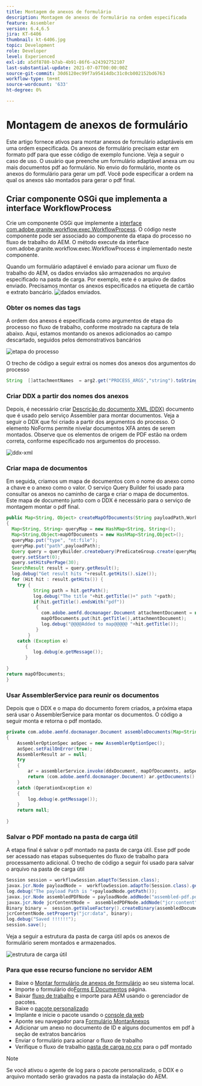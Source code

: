 ```yaml
---
title: Montagem de anexos de formulário
description: Montagem de anexos de formulário na ordem especificada
feature: Assembler
version: 6.4,6.5
jira: KT-6406
thumbnail: kt-6406.jpg
topic: Development
role: Developer
level: Experienced
exl-id: a5df8780-b7ab-4b91-86f6-a24392752107
last-substantial-update: 2021-07-07T00:00:00Z
source-git-commit: 30d6120ec99f7a95414dbc31c0cb002152bd6763
workflow-type: tm+mt
source-wordcount: '633'
ht-degree: 0%

---
```


# Montagem de anexos de formulário

Este artigo fornece ativos para montar anexos de formulário adaptáveis em uma ordem especificada. Os anexos de formulário precisam estar em formato pdf para que esse código de exemplo funcione. Veja a seguir o caso de uso.
O usuário que preenche um formulário adaptável anexa um ou mais documentos pdf ao formulário.
No envio do formulário, monte os anexos do formulário para gerar um pdf. Você pode especificar a ordem na qual os anexos são montados para gerar o pdf final.

## Criar componente OSGi que implementa a interface WorkflowProcess

Crie um componente OSGi que implemente a [interface com.adobe.granite.workflow.exec.WorkflowProcess](https://helpx.adobe.com/experience-manager/6-5/sites/developing/using/reference-materials/javadoc/com/adobe/granite/workflow/exec/WorkflowProcess.html). O código neste componente pode ser associado ao componente da etapa do processo no fluxo de trabalho do AEM. O método execute da interface com.adobe.granite.workflow.exec.WorkflowProcess é implementado neste componente.

Quando um formulário adaptável é enviado para acionar um fluxo de trabalho do AEM, os dados enviados são armazenados no arquivo especificado na pasta de carga. Por exemplo, este é o arquivo de dados enviado. Precisamos montar os anexos especificados na etiqueta de cartão e extrato bancário.
![dados enviados](assets/submitted-data.JPG).

### Obter os nomes das tags

A ordem dos anexos é especificada como argumentos de etapa do processo no fluxo de trabalho, conforme mostrado na captura de tela abaixo. Aqui, estamos montando os anexos adicionados ao campo descartado, seguidos pelos demonstrativos bancários

![etapa do processo](assets/process-step.JPG)

O trecho de código a seguir extrai os nomes dos anexos dos argumentos do processo

```java
String  []attachmentNames  = arg2.get("PROCESS_ARGS","string").toString().split(",");
```

### Criar DDX a partir dos nomes dos anexos

Depois, é necessário criar [Descrição do documento XML (DDX)](https://helpx.adobe.com/pdf/aem-forms/6-2/ddxRef.pdf) documento que é usado pelo serviço Assembler para montar documentos. Veja a seguir o DDX que foi criado a partir dos argumentos do processo. O elemento NoForms permite nivelar documentos XFA antes de serem montados. Observe que os elementos de origem de PDF estão na ordem correta, conforme especificado nos argumentos do processo.

![ddx-xml](assets/ddx.PNG)

### Criar mapa de documentos

Em seguida, criamos um mapa de documentos com o nome do anexo como a chave e o anexo como o valor. O serviço Query Builder foi usado para consultar os anexos no caminho de carga e criar o mapa de documentos. Este mapa de documento junto com o DDX é necessário para o serviço de montagem montar o pdf final.

```java
public Map<String, Object> createMapOfDocuments(String payloadPath,WorkflowSession workflowSession )
{
  Map<String, String> queryMap = new HashMap<String, String>();
  Map<String,Object>mapOfDocuments = new HashMap<String,Object>();
  queryMap.put("type", "nt:file");
  queryMap.put("path",payloadPath);
  Query query = queryBuilder.createQuery(PredicateGroup.create(queryMap),workflowSession.adaptTo(Session.class));
  query.setStart(0);
  query.setHitsPerPage(30);
  SearchResult result = query.getResult();
  log.debug("Get result hits "+result.getHits().size());
  for (Hit hit : result.getHits()) {
    try {
          String path = hit.getPath();
          log.debug("The title "+hit.getTitle()+" path "+path);
          if(hit.getTitle().endsWith("pdf"))
           {
             com.adobe.aemfd.docmanager.Document attachmentDocument = new com.adobe.aemfd.docmanager.Document(path);
             mapOfDocuments.put(hit.getTitle(),attachmentDocument);
             log.debug("@@@@Added to map@@@@@ "+hit.getTitle());
           }
        }
    catch (Exception e)
       {
          log.debug(e.getMessage());
       }

}
return mapOfDocuments;
}
```

### Usar AssemblerService para reunir os documentos

Depois que o DDX e o mapa do documento forem criados, a próxima etapa será usar o AssemblerService para montar os documentos.
O código a seguir monta e retorna o pdf montado.

```java
private com.adobe.aemfd.docmanager.Document assembleDocuments(Map<String, Object> mapOfDocuments, com.adobe.aemfd.docmanager.Document ddxDocument)
{
    AssemblerOptionSpec aoSpec = new AssemblerOptionSpec();
    aoSpec.setFailOnError(true);
    AssemblerResult ar = null;
    try
    {
        ar = assemblerService.invoke(ddxDocument, mapOfDocuments, aoSpec);
        return (com.adobe.aemfd.docmanager.Document) ar.getDocuments().get("GeneratedDocument.pdf");
    }
    catch (OperationException e)
    {
        log.debug(e.getMessage());
    }
    return null;
    
}
```

### Salvar o PDF montado na pasta de carga útil

A etapa final é salvar o pdf montado na pasta de carga útil. Esse pdf pode ser acessado nas etapas subsequentes do fluxo de trabalho para processamento adicional.
O trecho de código a seguir foi usado para salvar o arquivo na pasta de carga útil

```java
Session session = workflowSession.adaptTo(Session.class);
javax.jcr.Node payloadNode =  workflowSession.adaptTo(Session.class).getNode(workItem.getWorkflowData().getPayload().toString());
log.debug("The payload Path is "+payloadNode.getPath());
javax.jcr.Node assembledPDFNode = payloadNode.addNode("assembled-pdf.pdf", "nt:file"); 
javax.jcr.Node jcrContentNode =  assembledPDFNode.addNode("jcr:content", "nt:resource");
Binary binary =  session.getValueFactory().createBinary(assembledDocument.getInputStream());
jcrContentNode.setProperty("jcr:data", binary);
log.debug("Saved !!!!!!"); 
session.save();
```

Veja a seguir a estrutura da pasta de carga útil após os anexos de formulário serem montados e armazenados.

![estrutura de carga útil](assets/payload-structure.JPG)

### Para que esse recurso funcione no servidor AEM

* Baixe o [Montar formulário de anexos de formulário](assets/assemble-form-attachments-af.zip) ao seu sistema local.
* Importe o formulário do[Forms E Documentos](http://localhost:4502/aem/forms.html/content/dam/formsanddocuments) página.
* Baixar [fluxo de trabalho](assets/assemble-form-attachments.zip) e importe para AEM usando o gerenciador de pacotes.
* Baixe o [pacote personalizado](assets/assembletaskattachments.assembletaskattachments.core-1.0-SNAPSHOT.jar)
* Implante e inicie o pacote usando o [console da web](http://localhost:4502/system/console/bundles)
* Aponte seu navegador para [Formulário MontarAnexos](http://localhost:4502/content/dam/formsanddocuments/assembleattachments/jcr:content?wcmmode=disabled)
* Adicionar um anexo no documento de ID e alguns documentos em pdf à seção de extratos bancários
* Enviar o formulário para acionar o fluxo de trabalho
* Verifique o fluxo de trabalho [pasta de carga no crx](http://localhost:4502/crx/de/index.jsp#/var/fd/dashboard/payload) para o pdf montado

>[!NOTE]
> Se você ativou o agente de log para o pacote personalizado, o DDX e o arquivo montado serão gravados na pasta da instalação do AEM.
